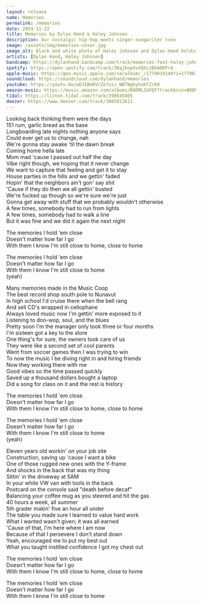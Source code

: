```yaml
---
layout: release
name: Memories
permalink: /memories
date: 2024-11-22
title: Memories by Dylan Hand & Haley Johnsen
description: Our nostalgic hip-hop meets singer-songwriter tune
image: /assets/img/memories-cover.jpg
image_alt: Black and white photo of Haley Johnsen and Dylan Hand holding color poloroid pictures of each other in front of a wooden background
artists: [Dylan Hand, Haley Johnsen]
bandcamp: https://dylanhand.bandcamp.com/track/memories-feat-haley-johnsen
spotify: https://open.spotify.com/track/3KqjKopXsVQXizB6AQKPrA
apple-music: https://geo.music.apple.com/se/album/_/1779019149?i=1779019150&mt=1&app=music&ls=1&at=1000lHKX&ct=odesli_http&itscg=30200&itsct=odsl_m
soundcloud: https://soundcloud.com/dylanhand/memories
youtube: https://youtu.be/wOJEBm9VcZo?si=_WBTWgbyGubfZrK0
amazon-music: https://music.amazon.com/albums/B0DML2GFQF?trackAsin=B0DMLF2XHH
tidal: https://listen.tidal.com/track/398645805
deezer: https://www.deezer.com/track/3085013611
---
```

Looking back thinking them were the days  
151 rum, garlic bread as the base  
Longboarding late nights nothing anyone says  
Could ever get us to change, nah  
We're gonna stay awake 'til the dawn break  
Coming home hella late  
Mom mad 'cause I passed out half the day  
Vibe right though, we hoping that it never change  
We want to capture that feeling and get it to stay  
House parties in the hills and we gettin' faded  
Hopin' that the neighbors ain't gon' say shit  
'Cause if they do then we all gettin' busted  
We're fucked up though so we're sure we're just  
Gonna get away with stuff that we probably wouldn't otherwise  
A few times, somebody had to run from lights  
A few times, somebody had to walk a line  
But it was fine and we did it again the next night  
  
The memories I hold 'em close  
Doesn't matter how far I go  
With them I know I'm still close to home, close to home  
  
The memories I hold 'em close  
Doesn't matter how far I go  
With them I know I'm still close to home  
(yeah)  
  
Many memories made in the Music Coop  
The best record shop south pole to Nunavut  
In high school I'd cruise there when the bell rang  
And sell CD's wrapped in cellophane  
Always loved music now I'm gettin' more exposed to it  
Listening to doo-wop, soul, and the blues  
Pretty soon I'm the manager only took three or four months  
I'm sixteen got a key to the store  
One thing's for sure, the owners took care of us  
They were like a second set of cool parents  
Went from soccer games then I was trying to win  
To now the music I be diving right in and hiring friends  
Now they working there with me  
Good vibes so the time passed quickly  
Saved up a thousand dollars bought a laptop  
Did a song for class on it and the rest is history  
  
The memories I hold 'em close  
Doesn't matter how far I go  
With them I know I'm still close to home, close to home  
  
The memories I hold 'em close  
Doesn't matter how far I go  
With them I know I'm still close to home  
(yeah)  
  
Eleven years old workin' on your job site  
Construction, saving up 'cause I want a bike  
One of those rugged new ones with the Y-frame  
And shocks in the back that was my thing  
Sittin' in the driveway at 5AM  
In your white VW van with tools in the back  
Postcard on the console said "death before decaf"  
Balancing your coffee mug as you steered and hit the gas  
40 hours a week, all summer  
5th grader makin' five an hour all under  
The table you made sure I learned to value hard work  
What I wanted wasn't given; it was all earned  
'Cause of that, I'm here where I am now  
Because of that I persevere I don't stand down  
Yeah, encouraged me to put my best out  
What you taught instilled confidence I got my chest out  
  
The memories I hold 'em close  
Doesn't matter how far I go  
With them I know I'm still close to home, close to home  
  
The memories I hold 'em close  
Doesn't matter how far I go  
With them I know I'm still close to home  